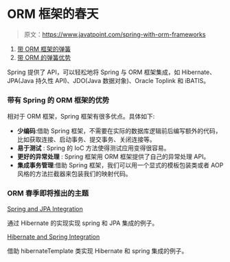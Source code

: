 # ORM 框架的春天

> 原文：<https://www.javatpoint.com/spring-with-orm-frameworks>

1.  [带 ORM 框架的弹簧](#)
2.  [带 ORM 的弹簧优势](#)

Spring 提供了 API，可以轻松地将 Spring 与 ORM 框架集成，如 Hibernate、JPA(Java 持久性 API)、JDO(Java 数据对象)、Oracle Toplink 和 iBATIS。

### 带有 Spring 的 ORM 框架的优势

相对于 ORM 框架，Spring 框架有很多优点。具体如下:

*   **少编码**:借助 Spring 框架，不需要在实际的数据库逻辑前后编写额外的代码，比如获取连接、启动事务、提交事务、关闭连接等。
*   **易于测试** : Spring 的 IoC 方法使得测试应用变得很容易。
*   **更好的异常处理** : Spring 框架用 ORM 框架提供了自己的异常处理 API。
*   **集成事务管理**:借助 Spring 框架，我们可以用一个显式的模板包装类或者 AOP 风格的方法拦截器来包装我们的映射代码。

### ORM 春季即将推出的主题

[Spring and JPA Integration](spring-and-jpa-integration)

通过 Hibernate 的实现实现 spring 和 JPA 集成的例子。

[Hibernate and Spring Integration](hibernate-and-spring-integration)

借助 hibernateTemplate 类实现 Hibernate 和 spring 集成的例子。